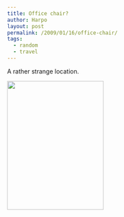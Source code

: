 ```yaml
---
title: Office chair?
author: Harpo
layout: post
permalink: /2009/01/16/office-chair/
tags:
  - random
  - travel
---
```

A rather strange location.

[<img src="http://www.harpojaeger.com/assets/media/wp-content/uploads/2009/01/p-640-480-3da4ed7d-d282-413b-9c6d-d32af9e596e0.jpeg" alt="" width="225" height="300" class="alignnone size-full wp-image-364" />][1]

 [1]: http://www.harpojaeger.com/assets/media/wp-content/uploads/2009/01/p-640-480-3da4ed7d-d282-413b-9c6d-d32af9e596e0.jpeg